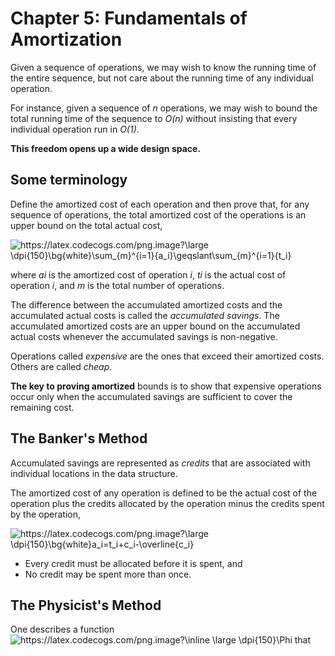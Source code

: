 # Chapter 5: Fundamentals of Amortization

Given a sequence of operations, we may wish to know the running time of the
entire sequence, but not care about the running time of any individual
operation.

For instance, given a sequence of _n_ operations, we may wish to bound the
total running time of the sequence to _O(n)_ without insisting that every
individual operation run in _O(1)_.

**This freedom opens up a wide design space.**

## Some terminology

Define the amortized cost of each operation and then prove that,
for any sequence of operations, the total amortized cost of the operations
is an upper bound on the total actual cost,

<img src="https://latex.codecogs.com/png.image?\large&space;\dpi{150}\bg{white}\sum_{m}^{i=1}{a_i}\geqslant\sum_{m}^{i=1}{t_i}" title="https://latex.codecogs.com/png.image?\large \dpi{150}\bg{white}\sum_{m}^{i=1}{a_i}\geqslant\sum_{m}^{i=1}{t_i}" />

where _ai_ is the amortized cost of operation _i_, _ti_ is the actual
cost of operation _i_, and _m_ is the total number of operations.

The difference between the accumulated amortized costs and the accumulated
actual costs is called the _accumulated savings_. The accumulated amortized
costs are an upper bound on the accumulated actual costs whenever the
accumulated savings is non-negative.

Operations called _expensive_ are the ones that exceed their amortized costs.
Others are called _cheap_.

**The key to proving amortized** bounds is to show that expensive operations
occur only when the accumulated savings are sufficient to cover the remaining
cost.

## The Banker's Method

Accumulated savings are represented as _credits_ that are associated with
individual locations in the data structure.

The amortized cost of any operation is defined to be the actual cost of
the operation plus the credits allocated by the operation minus
the credits spent by the operation,

<img src="https://latex.codecogs.com/png.image?\large&space;\dpi{150}\bg{white}a_i=t_i&plus;c_i-\overline{c_i}" title="https://latex.codecogs.com/png.image?\large \dpi{150}\bg{white}a_i=t_i+c_i-\overline{c_i}" />

- Every credit must be allocated before it is spent, and
- No credit may be spent more than once.

## The Physicist's Method

One describes a function
<img src="https://latex.codecogs.com/png.image?\inline&space;\large&space;\dpi{150}\Phi" title="https://latex.codecogs.com/png.image?\inline \large \dpi{150}\Phi" /> that
